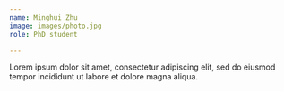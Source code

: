 ```yaml
---
name: Minghui Zhu
image: images/photo.jpg 
role: PhD student

---
```


Lorem ipsum dolor sit amet, consectetur adipiscing elit, sed do eiusmod tempor incididunt ut labore et dolore magna aliqua.
